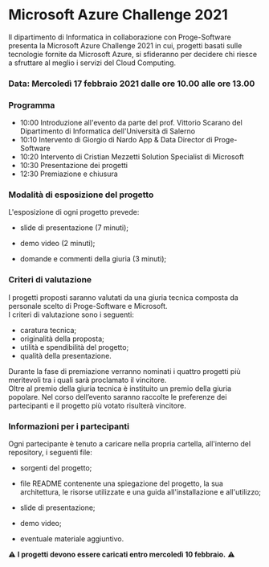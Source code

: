 # Microsoft Azure Challenge 2021
Il dipartimento di Informatica in collaborazione con Proge-Software presenta la Microsoft Azure Challenge 2021 in cui, progetti basati sulle tecnologie fornite da Microsoft Azure, si sfideranno per decidere chi riesce a sfruttare al meglio i servizi del Cloud Computing.

### Data: Mercoledì 17 febbraio 2021 dalle ore 10.00 alle ore 13.00


### Programma
- 10:00 Introduzione all'evento da parte del prof. Vittorio Scarano del Dipartimento di Informatica dell'Università di Salerno
- 10:10 Intervento di Giorgio di Nardo App & Data Director di Proge-Software
- 10:20 Intervento di Cristian Mezzetti Solution Specialist di Microsoft
- 10:30 Presentazione dei progetti 
- 12:30 Premiazione e chiusura

### Modalità di esposizione del progetto

L'esposizione di ogni progetto prevede:

- slide di presentazione (7 minuti);

- demo video (2 minuti);

- domande e commenti della giuria (3 minuti);

### Criteri di valutazione
I progetti proposti saranno valutati da una giuria tecnica composta da personale scelto di Proge-Software e Microsoft.  
I criteri di valutazione sono i seguenti:
- caratura tecnica;
- originalità della proposta;
- utilità e spendibilità del progetto;
- qualità della presentazione.

Durante la fase di premiazione verranno nominati i quattro progetti più meritevoli tra i quali sarà proclamato il vincitore.  
Oltre al premio della giuria tecnica è instituito un premio della giuria popolare. Nel corso dell’evento saranno raccolte le preferenze dei partecipanti e il progetto più votato risulterà vincitore.

### Informazioni per i partecipanti

Ogni partecipante è tenuto a caricare nella propria cartella, all'interno del repository, i seguenti file:

- sorgenti del progetto;

- file README contenente una spiegazione del progetto, la sua architettura, le risorse utilizzate e una guida all'installazione e all'utilizzo;

- slide di presentazione;

- demo video;

- eventuale materiale aggiuntivo.

⚠️ **I progetti devono essere caricati entro mercoledì 10 febbraio.** ⚠️
